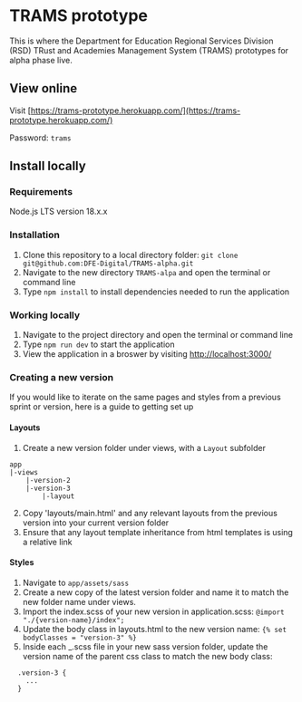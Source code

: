 # TRAMS prototype

This is where the Department for Education Regional Services Division (RSD) TRust and Academies Management System  (TRAMS) prototypes for alpha phase live.

## View online

Visit [https://trams-prototype.herokuapp.com/](https://trams-prototype.herokuapp.com/)

Password: `trams`

## Install locally

### Requirements

Node.js LTS version 18.x.x

### Installation

1. Clone this repository to a local directory folder: `git clone git@github.com:DFE-Digital/TRAMS-alpha.git`
2. Navigate to the new directory `TRAMS-alpa` and open the terminal or command line
3. Type `npm install` to install dependencies needed to run the application 

### Working locally

1. Navigate to the project directory and open the terminal or command line
2. Type `npm run dev` to start the application
3. View the application in a broswer by visiting [http://localhost:3000/](http://localhost:3000/)
 
### Creating a new version

If you would like to iterate on the same pages and styles from a previous sprint or version, here is a guide to getting set up

#### Layouts

1. Create a new version folder under views, with a `Layout` subfolder

```
app
|-views
    |-version-2
    |-version-3
        |-layout
```

2. Copy 'layouts/main.html' and any relevant layouts from the previous version into your current version folder
3. Ensure that any layout template inheritance from html templates is using a relative link 

#### Styles

1. Navigate to `app/assets/sass`
2. Create a new copy of the latest version folder and name it to match the new folder name under views.
3. Import the index.scss of your new version in application.scss: `@import "./{version-name}/index";`
4. Update the body class in layouts.html to the new version name: `{% set bodyClasses = "version-3" %}`
5. Inside each _.scss file in your new sass version folder, update the version name of the parent css class to match the new body class:
```
  .version-3 {
    ...
  }